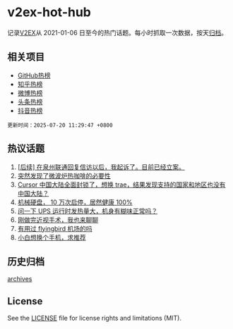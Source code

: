 # v2ex-hot-hub

 记录[V2EX](https://www.v2ex.com/)从 2021-01-06 日至今的热门话题。每小时抓取一次数据，按天[归档](archives)。
 
 ## 相关项目

- [GitHub热榜](https://github.com/snaildev/github-hot-hub)
- [知乎热榜](https://github.com/snaildev/zhihu-hot-hub)
- [微博热榜](https://github.com/snaildev/weibo-hot-hub)
- [头条热榜](https://github.com/snaildev/toutiao-hot-hub)
- [抖音热榜](https://github.com/snaildev/douyin-hot-hub)


 `更新时间：2025-07-20 11:29:47 +0800`

## 热议话题

1. [[后续] 在泉州联通回复信访以后，我起诉了。目前已经立案。](https://www.v2ex.com/t/1146277)
1. [突然发现了微波炉热咖啡的必要性](https://www.v2ex.com/t/1146290)
1. [Cursor 中国大陆全面封锁了，想换 trae，结果发现支持的国家和地区也没有中国大陆？](https://www.v2ex.com/t/1146314)
1. [机械硬盘， 10 万次启停，居然健康 100%](https://www.v2ex.com/t/1146334)
1. [问一下 UPS 运行时发热量大，机身有糊味正常吗？](https://www.v2ex.com/t/1146289)
1. [刚做完近视手术，我也来聊聊](https://www.v2ex.com/t/1146377)
1. [有用过 flyingbird 机场的吗](https://www.v2ex.com/t/1146283)
1. [小白想换个手机，求推荐](https://www.v2ex.com/t/1146372)

## 历史归档

[archives](archives)

## License

See the [LICENSE](LICENSE) file for license rights and limitations (MIT).
